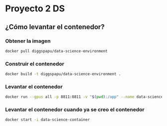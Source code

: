 # Proyecto 2 DS

## ¿Cómo levantar el contenedor?

### Obtener la imagen

```bash
docker pull diggspapu/data-science-environment
```

### Construir el contenedor

```bash
docker build -t diggspapu/data-science-environment .
```

### Levantar el contenedor

```bash
docker run --gpus all -p 8811:8811 -v "$(pwd):/app" --name data-science-container -d data-science-environment:latest
```

### Levantar el contenedor cuando ya se creo el contenedor

```bash
docker start -i data-science-container
```
